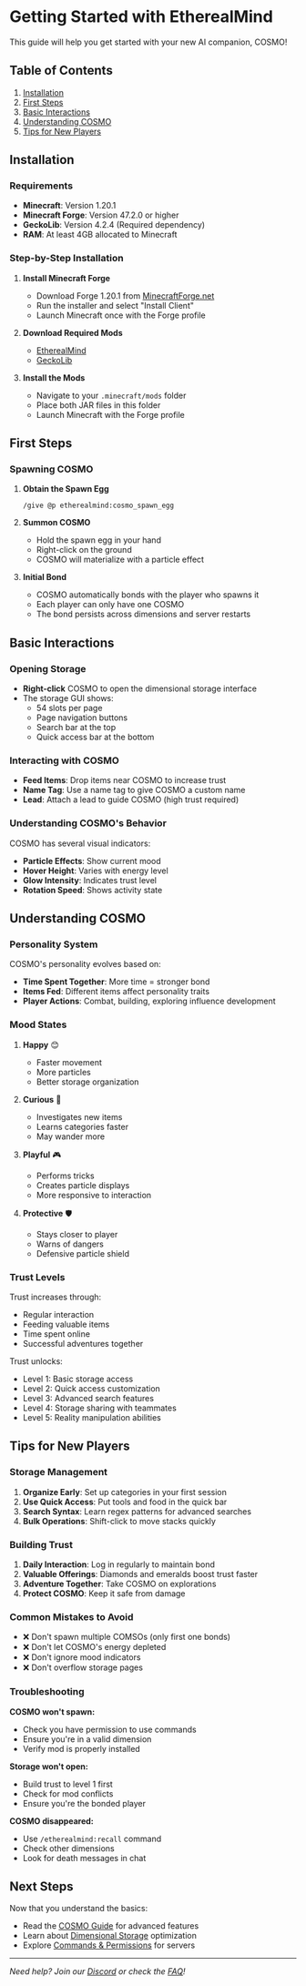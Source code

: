 # Getting Started with EtherealMind

This guide will help you get started with your new AI companion, COSMO!

## Table of Contents
1. [Installation](#installation)
2. [First Steps](#first-steps)
3. [Basic Interactions](#basic-interactions)
4. [Understanding COSMO](#understanding-cosmo)
5. [Tips for New Players](#tips-for-new-players)

## Installation

### Requirements
- **Minecraft**: Version 1.20.1
- **Minecraft Forge**: Version 47.2.0 or higher
- **GeckoLib**: Version 4.2.4 (Required dependency)
- **RAM**: At least 4GB allocated to Minecraft

### Step-by-Step Installation

1. **Install Minecraft Forge**
   - Download Forge 1.20.1 from [MinecraftForge.net](https://files.minecraftforge.net/)
   - Run the installer and select "Install Client"
   - Launch Minecraft once with the Forge profile

2. **Download Required Mods**
   - [EtherealMind](https://github.com/AstroLabs-AI/EtherealMind/releases/latest)
   - [GeckoLib](https://www.curseforge.com/minecraft/mc-mods/geckolib)

3. **Install the Mods**
   - Navigate to your `.minecraft/mods` folder
   - Place both JAR files in this folder
   - Launch Minecraft with the Forge profile

## First Steps

### Spawning COSMO

1. **Obtain the Spawn Egg**
   ```
   /give @p etherealmind:cosmo_spawn_egg
   ```

2. **Summon COSMO**
   - Hold the spawn egg in your hand
   - Right-click on the ground
   - COSMO will materialize with a particle effect

3. **Initial Bond**
   - COSMO automatically bonds with the player who spawns it
   - Each player can only have one COSMO
   - The bond persists across dimensions and server restarts

## Basic Interactions

### Opening Storage
- **Right-click** COSMO to open the dimensional storage interface
- The storage GUI shows:
  - 54 slots per page
  - Page navigation buttons
  - Search bar at the top
  - Quick access bar at the bottom

### Interacting with COSMO
- **Feed Items**: Drop items near COSMO to increase trust
- **Name Tag**: Use a name tag to give COSMO a custom name
- **Lead**: Attach a lead to guide COSMO (high trust required)

### Understanding COSMO's Behavior
COSMO has several visual indicators:
- **Particle Effects**: Show current mood
- **Hover Height**: Varies with energy level
- **Glow Intensity**: Indicates trust level
- **Rotation Speed**: Shows activity state

## Understanding COSMO

### Personality System
COSMO's personality evolves based on:
- **Time Spent Together**: More time = stronger bond
- **Items Fed**: Different items affect personality traits
- **Player Actions**: Combat, building, exploring influence development

### Mood States
1. **Happy** 😊
   - Faster movement
   - More particles
   - Better storage organization

2. **Curious** 🤔
   - Investigates new items
   - Learns categories faster
   - May wander more

3. **Playful** 🎮
   - Performs tricks
   - Creates particle displays
   - More responsive to interaction

4. **Protective** 🛡️
   - Stays closer to player
   - Warns of dangers
   - Defensive particle shield

### Trust Levels
Trust increases through:
- Regular interaction
- Feeding valuable items
- Time spent online
- Successful adventures together

Trust unlocks:
- Level 1: Basic storage access
- Level 2: Quick access customization
- Level 3: Advanced search features
- Level 4: Storage sharing with teammates
- Level 5: Reality manipulation abilities

## Tips for New Players

### Storage Management
1. **Organize Early**: Set up categories in your first session
2. **Use Quick Access**: Put tools and food in the quick bar
3. **Search Syntax**: Learn regex patterns for advanced searches
4. **Bulk Operations**: Shift-click to move stacks quickly

### Building Trust
1. **Daily Interaction**: Log in regularly to maintain bond
2. **Valuable Offerings**: Diamonds and emeralds boost trust faster
3. **Adventure Together**: Take COSMO on explorations
4. **Protect COSMO**: Keep it safe from damage

### Common Mistakes to Avoid
- ❌ Don't spawn multiple COMSOs (only first one bonds)
- ❌ Don't let COSMO's energy depleted
- ❌ Don't ignore mood indicators
- ❌ Don't overflow storage pages

### Troubleshooting
**COSMO won't spawn:**
- Check you have permission to use commands
- Ensure you're in a valid dimension
- Verify mod is properly installed

**Storage won't open:**
- Build trust to level 1 first
- Check for mod conflicts
- Ensure you're the bonded player

**COSMO disappeared:**
- Use `/etherealmind:recall` command
- Check other dimensions
- Look for death messages in chat

## Next Steps

Now that you understand the basics:
- Read the [COSMO Guide](COSMO-Guide) for advanced features
- Learn about [Dimensional Storage](Dimensional-Storage) optimization
- Explore [Commands & Permissions](Commands-and-Permissions) for servers

---

*Need help? Join our [Discord](#) or check the [FAQ](FAQ)!*